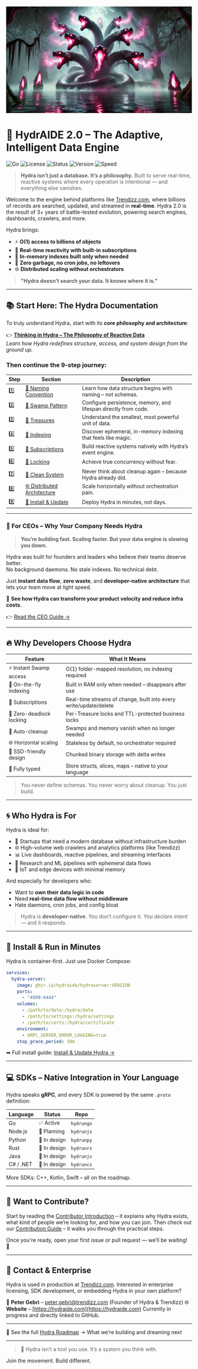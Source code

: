 ![Hydra](images/main-hydra-concept-art.png)

# 🧠 HydrAIDE 2.0 – The Adaptive, Intelligent Data Engine

![Go](https://img.shields.io/badge/built%20with-Go-00ADD8?style=for-the-badge&logo=go)
![License](https://img.shields.io/badge/license-Apache%202.0-blue.svg?style=for-the-badge)
![Status](https://img.shields.io/badge/status-Production%20Ready-brightgreen?style=for-the-badge)
![Version](https://img.shields.io/badge/version-2.0-informational?style=for-the-badge)
![Speed](https://img.shields.io/badge/Access-O(1)%20Always-ff69b4?style=for-the-badge)

> **Hydra isn’t just a database. It’s a philosophy.**
> Built to serve real-time, reactive systems where every operation is intentional — and everything else vanishes.

Welcome to the engine behind platforms like [Trendizz.com](https://trendizz.com), where billions of records are searched, updated, and streamed in **real-time**. Hydra 2.0 is the result of 3+ years of battle-tested evolution, powering search engines, dashboards, crawlers, and more.

Hydra brings:
- ⚡ **O(1) access to billions of objects**
- 🔄 **Real-time reactivity with built-in subscriptions**
- 🧠 **In-memory indexes built only when needed**
- 🧹 **Zero garbage, no cron jobs, no leftovers**
- 🌐 **Distributed scaling without orchestrators**

> **"Hydra doesn’t search your data. It knows where it is."**

---

## 📚 Start Here: The Hydra Documentation

To truly understand Hydra, start with its **core philosophy and architecture**:

👉 [**Thinking in Hydra – The Philosophy of Reactive Data**](docs/thinking-in-hydra/thinking-in-hydra.md)  
*Learn how Hydra redefines structure, access, and system design from the ground up.*

### Then continue the 9-step journey:
| Step | Section | Description |
|------|---------|-------------|
| 1️⃣ | [📍 Naming Convention](docs/thinking-in-hydra/naming-convention.md) | Learn how data structure begins with naming – not schemas. |
| 2️⃣ | [🌿 Swamp Pattern](docs/thinking-in-hydra/swamp-pattern.md) | Configure persistence, memory, and lifespan directly from code. |
| 3️⃣ | [💎 Treasures](docs/thinking-in-hydra/treasures.md) | Understand the smallest, most powerful unit of data. |
| 4️⃣ | [🧩 Indexing](docs/thinking-in-hydra/indexing.md) | Discover ephemeral, in-memory indexing that feels like magic. |
| 5️⃣ | [🔄 Subscriptions](docs/thinking-in-hydra/subscriptions.md) | Build reactive systems natively with Hydra’s event engine. |
| 6️⃣ | [🔐 Locking](docs/thinking-in-hydra/locking.md) | Achieve true concurrency without fear. |
| 7️⃣ | [🧹 Clean System](docs/thinking-in-hydra/clean-system.md) | Never think about cleanup again – because Hydra already did. |
| 8️⃣ | [🌐 Distributed Architecture](docs/thinking-in-hydra/distributed-architecture.md) | Scale horizontally without orchestration pain. |
| 9️⃣ | [🚀 Install & Update](docs/thinking-in-hydra/how-to-install-update-hydra.md) | Deploy Hydra in minutes, not days. |


---

### 💼 For CEOs – Why Your Company Needs Hydra

> **You’re building fast. Scaling faster. But your data engine is slowing you down.**

Hydra was built for founders and leaders who believe their teams deserve better.  
No background daemons. No stale indexes. No technical debt.

Just **instant data flow**, **zero waste**, and **developer-native architecture** that lets your team move at light speed.

🌟 **See how Hydra can transform your product velocity and reduce infra costs.**

👉 [Read the CEO Guide →](docs/for-ceos.md)

---

## 🔥 Why Developers Choose Hydra

| Feature | What It Means |
|--------|---------------|
| ⚡ Instant Swamp access | O(1) folder-mapped resolution, no indexing required |
| 🧠 On-the-fly indexing | Built in RAM only when needed – disappears after use |
| 🔄 Subscriptions | Real-time streams of change, built into every write/update/delete |
| 🔐 Zero-deadlock locking | Per-Treasure locks and TTL-protected business locks |
| 🧹 Auto-cleanup | Swamps and memory vanish when no longer needed |
| 🌐 Horizontal scaling | Stateless by default, no orchestrator required |
| 💾 SSD-friendly design | Chunked binary storage with delta writes |
| 🧬 Fully typed | Store structs, slices, maps – native to your language |

> You never define schemas. You never worry about cleanup. You just build.

---

## 🌀 Who Hydra is For

Hydra is ideal for:
- 🚀 Startups that need a modern database without infrastructure burden
- 🌐 High-volume web crawlers and analytics platforms (like Trendizz)
- 📊 Live dashboards, reactive pipelines, and streaming interfaces
- 🧪 Research and ML pipelines with ephemeral data flows
- 📱 IoT and edge devices with minimal memory

And especially for developers who:
- Want to **own their data logic in code**
- Need **real-time data flow without middleware**
- Hate daemons, cron jobs, and config bloat

> Hydra is **developer-native**. You don’t configure it. You *declare intent* — and it responds.

---

## 🚀 Install & Run in Minutes

Hydra is container-first. Just use Docker Compose:

```yaml
services:
  hydra-server:
    image: ghcr.io/hydraide/hydraserver:VERSION
    ports:
      - "4900:4444"
    volumes:
      - /path/to/data:/hydra/data
      - /path/to/settings:/hydra/settings
      - /path/to/certs:/hydra/certificate
    environment:
      - GRPC_SERVER_ERROR_LOGGING=true
    stop_grace_period: 10m
```

➡ Full install guide: [Install & Update Hydra →](docs/how-to-install-update-hydra.md)

---

## 💻 SDKs – Native Integration in Your Language

Hydra speaks **gRPC**, and every SDK is powered by the same `.proto` definition:

| Language | Status | Repo |
|----------|--------|------|
| Go       | ✅ Active | `hydrungo` |
| Node.js  | 🧪 Planning | `hydrunjs` |
| Python   | 🧠 In design | `hydrunpy` |
| Rust     | 🧠 In design | `hydrunrs` |
| Java     | 🧠 In design | `hydrunjv` |
| C# / .NET| 🧠 In design | `hydruncs` |

More SDKs: C++, Kotlin, Swift – all on the roadmap.

---

## 🙌 Want to Contribute?

Start by reading the [Contributor Introduction](./CONTRIBUTORS.md) – it explains why Hydra exists, what kind of people we’re looking for, and how you can join.
Then check out our [Contribution Guide](./CONTRIBUTING.md) – it walks you through the practical steps.

Once you're ready, open your first issue or pull request — we’ll be waiting! 🚀

---

## 📩 Contact & Enterprise

Hydra is used in production at [Trendizz.com](https://trendizz.com). Interested in enterprise licensing, SDK development, or embedding Hydra in your own platform?

📧 **Peter Gebri** – [peter.gebri@trendizz.com](mailto:peter.gebri@trendizz.com)
(Founder of Hydra & Trendizz)
🌐 **Website** – [https://hydraide.com](https://hydraide.com) Currently in progress and directly linked to GitHub.

---

📍 See the full [Hydra Roadmap](./ROADMAP.md) → What we’re building and dreaming next

---

> 🧠 Hydra isn’t a tool you use.
> It’s a system you think with.

Join the movement. Build different.

